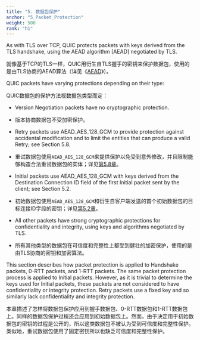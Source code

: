 ```yaml
---
title: "5. 数据包保护"
anchor: "5_Packet_Protection"
weight: 500
rank: "h1"
---
```


As with TLS over TCP, QUIC protects packets with keys derived from the TLS handshake, using the AEAD algorithm [AEAD] negotiated by TLS.

就像基于TCP的TLS一样，QUIC用衍生自TLS握手的密钥来保护数据包，使用的是由TLS协商的AEAD算法（详见《[AEAD]()》）。

QUIC packets have varying protections depending on their type:

QUIC数据包的保护方法视数据包类型而定：

* Version Negotiation packets have no cryptographic protection.

* 版本协商数据包不受加密保护。

* Retry packets use AEAD_AES_128_GCM to provide protection against accidental modification and to limit the entities that can produce a valid Retry; see Section 5.8.

* 重试数据包使用`AEAD_AES_128_GCM`来提供保护以免受到意外修改，并且限制能够构造合法重试数据包的实体；详见[第5.8章]()。

* Initial packets use AEAD_AES_128_GCM with keys derived from the Destination Connection ID field of the first Initial packet sent by the client; see Section 5.2.

* 初始数据包使用`AEAD_AES_128_GCM`和衍生自客户端发送的首个初始数据包的目标连接ID字段的密钥；详见[第5.2章]()。

* All other packets have strong cryptographic protections for confidentiality and integrity, using keys and algorithms negotiated by TLS.

* 所有其他类型的数据包在可信度和完整性上都受到健壮的加密保护，使用的是由TLS协商的密钥和加密算法。

This section describes how packet protection is applied to Handshake packets, 0-RTT packets, and 1-RTT packets. The same packet protection process is applied to Initial packets. However, as it is trivial to determine the keys used for Initial packets, these packets are not considered to have confidentiality or integrity protection. Retry packets use a fixed key and so similarly lack confidentiality and integrity protection.

本章描述了怎样将数据包保护应用到握手数据包、0-RTT数据包和1-RTT数据包上。同样的数据包保护过程还会应用到初始数据包上。然而，由于决定用于初始数据包的密钥的过程是公开的，所以这类数据包不被认为受到可信度和完整性保护。类似地，重试数据包使用了固定密钥所以也缺乏可信度和完整性保护。
